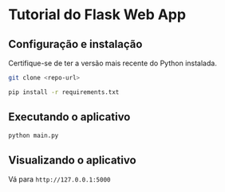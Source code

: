 # Tutorial do Flask Web App

## Configuração e instalação

Certifique-se de ter a versão mais recente do Python instalada.

```bash
git clone <repo-url>
```

```bash
pip install -r requirements.txt
```

## Executando o aplicativo

```bash
python main.py
```

## Visualizando o aplicativo

Vá para `http://127.0.0.1:5000`

